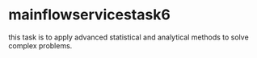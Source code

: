 # mainflowservicestask6
this task is to apply advanced statistical and analytical methods to solve complex problems.
